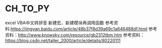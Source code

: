 # CH_TO_PY
excel VBA中文转拼音
新建宏，新建模块再调用函数
参考资料:https://jingyan.baidu.com/article/48b37f8d39a69c1a646488df.html
参考资料：http://www.knowsky.com/resource/gb2312tbm.htm
参考资料：https://blog.csdn.net/taller_2000/article/details/80220111
